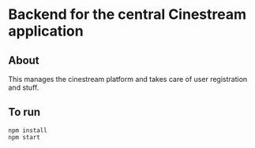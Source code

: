 # Backend for the central Cinestream application

## About

This manages the cinestream platform and takes care of user registration and stuff.

## To run

```
npm install
npm start
```

